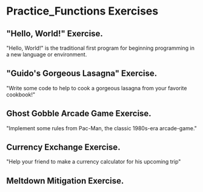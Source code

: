 # Practice_Functions Exercises

## "Hello, World!" Exercise.

"Hello, World!" is the traditional first program for beginning programming in a new language or environment.

## "Guido's Gorgeous Lasagna" Exercise.

"Write some code to help to cook a gorgeous lasagna from your favorite cookbook!"

## Ghost Gobble Arcade Game Exercise.

"Implement some rules from Pac-Man, the classic 1980s-era arcade-game."

## Currency Exchange Exercise.

"Help your friend to make a currency calculator for his upcoming trip" 

## Meltdown Mitigation Exercise.